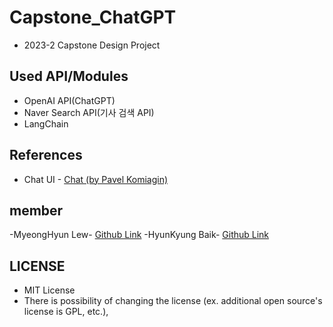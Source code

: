 # Capstone_ChatGPT
- 2023-2 Capstone Design Project

## Used API/Modules
- OpenAI API(ChatGPT)
- Naver Search API(기사 검색 API)
- LangChain

## References
- Chat UI - [Chat (by Pavel Komiagin)](https://bootsnipp.com/snippets/ZlkBn)

## member
-MyeongHyun Lew- [Github Link](https://github.com/DevLeti)
-HyunKyung Baik- [Github Link](https://github.com/hyunkkkk) 

## LICENSE
- MIT License
- There is possibility of changing the license (ex. additional open source's license is GPL, etc.), 